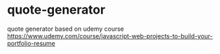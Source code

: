 # quote-generator

quote generator based on udemy course https://www.udemy.com/course/javascript-web-projects-to-build-your-portfolio-resume

